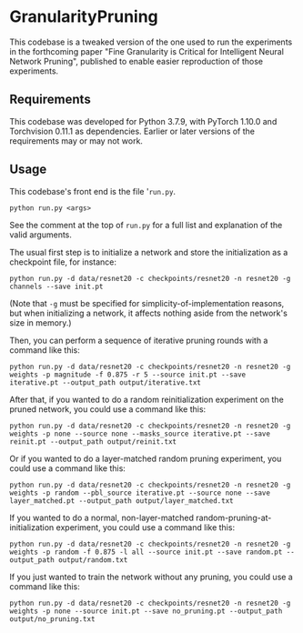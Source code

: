 # GranularityPruning

This codebase is a tweaked version of the one used to run the experiments in the forthcoming paper "Fine Granularity is Critical for Intelligent Neural Network Pruning", published to enable easier reproduction of those experiments.

## Requirements

This codebase was developed for Python 3.7.9, with PyTorch 1.10.0 and Torchvision 0.11.1 as dependencies. Earlier or later versions of the requirements may or may not work.

## Usage

This codebase's front end is the file '`run.py`.
```
python run.py <args>
```
See the comment at the top of `run.py` for a full list and explanation of the valid arguments.

The usual first step is to initialize a network and store the initialization as a checkpoint file, for instance:
```
python run.py -d data/resnet20 -c checkpoints/resnet20 -n resnet20 -g channels --save init.pt
```
(Note that `-g` must be specified for simplicity-of-implementation reasons, but when initializing a network, it affects nothing aside from the network's size in memory.)

Then, you can perform a sequence of iterative pruning rounds with a command like this:
```
python run.py -d data/resnet20 -c checkpoints/resnet20 -n resnet20 -g weights -p magnitude -f 0.875 -r 5 --source init.pt --save iterative.pt --output_path output/iterative.txt
```
After that, if you wanted to do a random reinitialization experiment on the pruned network, you could use a command like this:
```
python run.py -d data/resnet20 -c checkpoints/resnet20 -n resnet20 -g weights -p none --source none --masks_source iterative.pt --save reinit.pt --output_path output/reinit.txt
```
Or if you wanted to do a layer-matched random pruning experiment, you could use a command like this:
```
python run.py -d data/resnet20 -c checkpoints/resnet20 -n resnet20 -g weights -p random --pbl_source iterative.pt --source none --save layer_matched.pt --output_path output/layer_matched.txt
```
If you wanted to do a normal, non-layer-matched random-pruning-at-initialization experiment, you could use a command like this:
```
python run.py -d data/resnet20 -c checkpoints/resnet20 -n resnet20 -g weights -p random -f 0.875 -l all --source init.pt --save random.pt --output_path output/random.txt
```
If you just wanted to train the network without any pruning, you could use a command like this:
```
python run.py -d data/resnet20 -c checkpoints/resnet20 -n resnet20 -g weights -p none --source init.pt --save no_pruning.pt --output_path output/no_pruning.txt
```